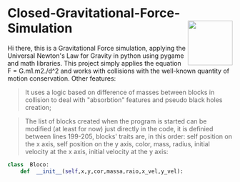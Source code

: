 # Closed-Gravitational-Force-Simulation<img align="right" src="https://thumbs.gfycat.com/DimPowerlessBallpython-size_restricted.gif" width="100">
Hi there, this is a Gravitational Force simulation, applying the Universal Newton's Law for Gravity in python using pygame and math libraries.
This project simply applies the equation F = G.m1.m2./d^2 
and works with collisions with the well-known quantity of
motion conservation. 
Other features:
> It uses a logic based on difference of masses between blocks in collision to deal with "absorbtion" features and pseudo black holes creation;

> The list of blocks created when the program is started can be modified (at least for now) just directly in the code, it is definied between lines 199-205, blocks' traits are, in this order: self position on the x axis, self position on the y axis, color, mass, radius, initial velocity at the x axis, initial velocity at the y axis:
``` python
class  Bloco:
	def  __init__(self,x,y,cor,massa,raio,x_vel,y_vel):
```

